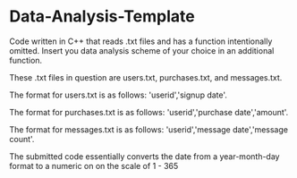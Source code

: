 # Data-Analysis-Template
Code written in C++ that reads .txt files and has a function intentionally omitted. Insert you data analysis scheme of your choice in an additional function.

These .txt files in question are users.txt, purchases.txt, and messages.txt.

The format for users.txt is as follows: 'userid','signup date'.

The format for purchases.txt is as follows: 'userid','purchase date','amount'.

The format for messages.txt is as follows: 'userid','message date','message count'.

The submitted code essentially converts the date from a year-month-day format to a numeric on on the scale of 1 - 365
